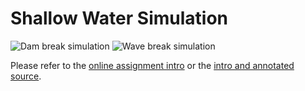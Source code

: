 # Shallow Water Simulation

![Dam break simulation](https://github.com/cornell-cs5220-f15/water/blob/master/ref/dam_break.gif)
![Wave break simulation](https://github.com/cornell-cs5220-f15/water/blob/master/ref/wave.gif)

Please refer to the [online assignment intro][intro] or the
[intro and annotated source][annotated].

[intro]: https://github.com/cornell-cs5220-f15/water/blob/master/intro.md
[annotated]: https://github.com/cornell-cs5220-f15/water/blob/master/ref/shallow.pdf
